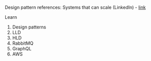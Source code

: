 Design pattern references:
Systems that can scale (LinkedIn) - [link](https://github.com/SauravP97/Saurav-Low-Level-Design-Template?trk=article-ssr-frontend-pulse_little-text-block)


Learn
1. Design patterns 
2. LLD
3. HLD
4. RabbitMQ
5. GraphQL
6. AWS